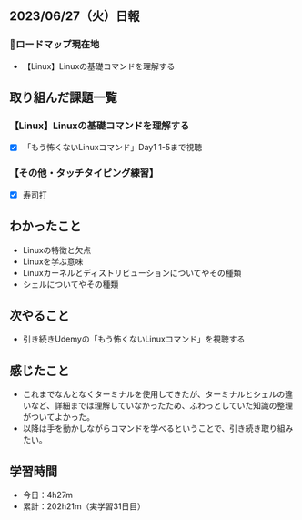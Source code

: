 ## 2023/06/27（火）日報
### :round_pushpin:ロードマップ現在地
- 【Linux】Linuxの基礎コマンドを理解する
## 取り組んだ課題一覧
### 【Linux】Linuxの基礎コマンドを理解する
- [x] 「もう怖くないLinuxコマンド」Day1 1-5まで視聴
### 【その他・タッチタイピング練習】
- [x] 寿司打
## わかったこと
- Linuxの特徴と欠点
- Linuxを学ぶ意味
- Linuxカーネルとディストリビューションについてやその種類
- シェルについてやその種類
## 次やること
- 引き続きUdemyの「もう怖くないLinuxコマンド」を視聴する
## 感じたこと
- これまでなんとなくターミナルを使用してきたが、ターミナルとシェルの違いなど、詳細までは理解していなかったため、ふわっとしていた知識の整理がついてよかった。
- 以降は手を動かしながらコマンドを学べるということで、引き続き取り組みたい。
## 学習時間
- 今日：4h27m
- 累計：202h21m（実学習31日目）
